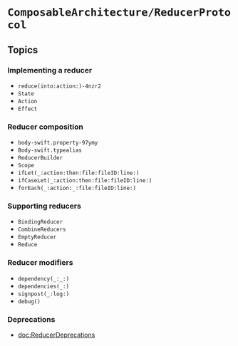 # ``ComposableArchitecture/ReducerProtocol``

## Topics

### Implementing a reducer

- ``reduce(into:action:)-4nzr2``
- ``State``
- ``Action``
- ``Effect``

### Reducer composition

- ``body-swift.property-97ymy``
- ``Body-swift.typealias``
- ``ReducerBuilder``
- ``Scope``
- ``ifLet(_:action:then:file:fileID:line:)``
- ``ifCaseLet(_:action:then:file:fileID:line:)``
- ``forEach(_:action:_:file:fileID:line:)``

### Supporting reducers

- ``BindingReducer``
- ``CombineReducers``
- ``EmptyReducer``
- ``Reduce``

### Reducer modifiers

- ``dependency(_:_:)``
- ``dependencies(_:)``
- ``signpost(_:log:)``
- ``debug()``

### Deprecations

- <doc:ReducerDeprecations>
